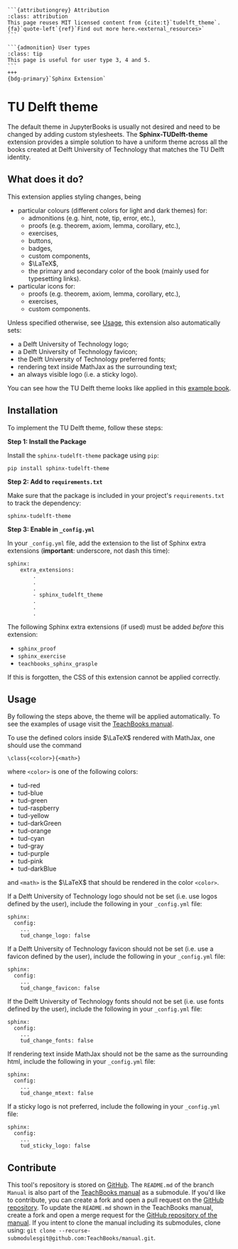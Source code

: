 ````{margin}
```{attributiongrey} Attribution
:class: attribution
This page reuses MIT licensed content from {cite:t}`tudelft_theme`. {fa}`quote-left`{ref}`Find out more here.<external_resources>`
```

```{admonition} User types
:class: tip
This page is useful for user type 3, 4 and 5.
```
+++
{bdg-primary}`Sphinx Extension`
````

# TU Delft theme 

The default theme in JupyterBooks is usually not desired and need to be changed by adding custom stylesheets. The **Sphinx-TUDelft-theme** extension provides a simple solution to have a uniform theme across all the books created at Delft University of Technology that matches the TU Delft identity.

## What does it do?

This extension applies styling changes, being

- particular colours (different colors for light and dark themes) for:
    - admonitions (e.g. hint, note, tip, error, etc.),
    - proofs (e.g. theorem, axiom, lemma, corollary, etc.),
    - exercises,
    - buttons,
    - badges,
    - custom components,
    - $\LaTeX$,
    - the primary and secondary color of the book (mainly used for typesetting links).
- particular icons for:
    - proofs (e.g. theorem, axiom, lemma, corollary, etc.),
    - exercises,
    - custom components.

Unless specified otherwise, see [Usage](#usage), this extension also automatically sets:

- a Delft University of Technology logo;
- a Delft University of Technology favicon;
- the Delft University of Technology preferred fonts;
- rendering text inside MathJax as the surrounding text;
- an always visible logo (i.e. a sticky logo).

You can see how the TU Delft theme looks like applied in this [example book](http://teachbooks.io/TU-Delft-Theme-Example/).

## Installation
To implement the TU Delft theme, follow these steps:

**Step 1: Install the Package**

Install the `sphinx-tudelft-theme` package using `pip`:
```
pip install sphinx-tudelft-theme
```

**Step 2: Add to `requirements.txt`**

Make sure that the package is included in your project's `requirements.txt` to track the dependency:
```
sphinx-tudelft-theme
```

**Step 3: Enable in `_config.yml`**

In your `_config.yml` file, add the extension to the list of Sphinx extra extensions (**important**: underscore, not dash this time):
```
sphinx: 
    extra_extensions:
        .
        .
        .
        - sphinx_tudelft_theme
        .
        .
        .
```

The following Sphinx extra extensions (if used) must be added _before_ this extension:

- `sphinx_proof`
- `sphinx_exercise`
- `teachbooks_sphinx_grasple`

If this is forgotten, the CSS of this extension cannot be applied correctly.

## Usage

By following the steps above, the theme will be applied automatically. To see the examples of usage visit the [TeachBooks manual](https://teachbooks.io/manual/intro.html).

To use the defined colors inside $\LaTeX$ rendered with MathJax, one should use the command
```
\class{<color>}{<math>}
```
where `<color>` is one of the following colors:

- tud-red
- tud-blue
- tud-green
- tud-raspberry
- tud-yellow
- tud-darkGreen
- tud-orange
- tud-cyan
- tud-gray
- tud-purple
- tud-pink
- tud-darkBlue

and `<math>` is the $\LaTeX$ that should be rendered in the color `<color>`.

If a Delft University of Technology logo should not be set (i.e. use logos defined by the user), include the following in your `_config.yml` file:
```
sphinx:
  config:
    ...
    tud_change_logo: false
```

If a Delft University of Technology favicon should not be set (i.e. use a favicon defined by the user), include the following in your `_config.yml` file:
```
sphinx:
  config:
    ...
    tud_change_favicon: false
```

If the Delft University of Technology fonts should not be set (i.e. use fonts defined by the user), include the following in your `_config.yml` file:
```
sphinx:
  config:
    ...
    tud_change_fonts: false
```

If rendering text inside MathJax should not be the same as the surrounding html, include the following in your `_config.yml` file:
```
sphinx:
  config:
    ...
    tud_change_mtext: false
```

If a sticky logo is not preferred, include the following in your `_config.yml` file:
```
sphinx:
  config:
    ...
    tud_sticky_logo: false
```


## Contribute
This tool's repository is stored on [GitHub](https://github.com/TeachBooks/Sphinx-TUDelft-theme). The `README.md` of the branch `Manual` is also part of the [TeachBooks manual](https://teachbooks.io/manual/intro.html) as a submodule. If you'd like to contribute, you can create a fork and open a pull request on the [GitHub repository](https://github.com/TeachBooks/Sphinx-TUDelft-theme). To update the `README.md` shown in the TeachBooks manual, create a fork and open a merge request for the [GitHub repository of the manual](https://github.com/TeachBooks/manual). If you intent to clone the manual including its submodules, clone using: `git clone --recurse-submodulesgit@github.com:TeachBooks/manual.git`.
